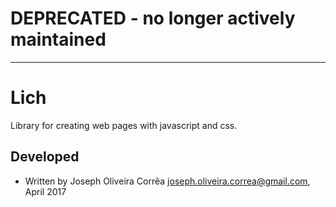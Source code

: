 # **DEPRECATED** - no longer actively maintained

---

# Lich
 Library for creating web pages with javascript and css.

## Developed 
 * Written by Joseph Oliveira Corrêa <joseph.oliveira.correa@gmail.com>, April 2017
